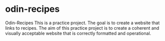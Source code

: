 # odin-recipes
Odin-Recipes
This is a practice project. The goal is to create a website that links to recipes. 
The aim of this practice project is to create a coherent and visually acceptable website that is correctly formatted and operational.